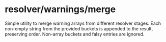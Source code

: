 # resolver/warnings/merge

Simple utility to merge warning arrays from different resolver stages. Each non-empty string from the provided buckets is appended to the result, preserving order. Non-array buckets and falsy entries are ignored.
